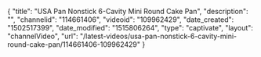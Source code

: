 {
    "title": "USA Pan Nonstick 6-Cavity Mini Round Cake Pan",
    "description": "",
    "channelid": "114661406",
    "videoid": "109962429",
    "date_created": "1502517399",
    "date_modified": "1515806264",
    "type": "captivate",
    "layout": "channelVideo",
    "url": "\/latest-videos\/usa-pan-nonstick-6-cavity-mini-round-cake-pan\/114661406-109962429"
}